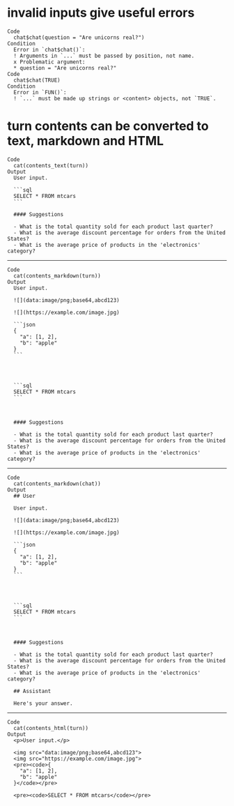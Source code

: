 # invalid inputs give useful errors

    Code
      chat$chat(question = "Are unicorns real?")
    Condition
      Error in `chat$chat()`:
      ! Arguments in `...` must be passed by position, not name.
      x Problematic argument:
      * question = "Are unicorns real?"
    Code
      chat$chat(TRUE)
    Condition
      Error in `FUN()`:
      ! `...` must be made up strings or <content> objects, not `TRUE`.

# turn contents can be converted to text, markdown and HTML

    Code
      cat(contents_text(turn))
    Output
      User input.
      
      ```sql
      SELECT * FROM mtcars
      ```
      
      #### Suggestions
      
      - What is the total quantity sold for each product last quarter?
      - What is the average discount percentage for orders from the United States?
      - What is the average price of products in the 'electronics' category?

---

    Code
      cat(contents_markdown(turn))
    Output
      User input.
      
      ![](data:image/png;base64,abcd123)
      
      ![](https://example.com/image.jpg)
      
      ```json
      {
        "a": [1, 2],
        "b": "apple"
      }
      ```
      
      
      
      
      ```sql
      SELECT * FROM mtcars
      ```
      
      
      
      #### Suggestions
      
      - What is the total quantity sold for each product last quarter?
      - What is the average discount percentage for orders from the United States?
      - What is the average price of products in the 'electronics' category?

---

    Code
      cat(contents_markdown(chat))
    Output
      ## User
      
      User input.
      
      ![](data:image/png;base64,abcd123)
      
      ![](https://example.com/image.jpg)
      
      ```json
      {
        "a": [1, 2],
        "b": "apple"
      }
      ```
      
      
      
      
      ```sql
      SELECT * FROM mtcars
      ```
      
      
      
      #### Suggestions
      
      - What is the total quantity sold for each product last quarter?
      - What is the average discount percentage for orders from the United States?
      - What is the average price of products in the 'electronics' category?
      
      ## Assistant
      
      Here's your answer.

---

    Code
      cat(contents_html(turn))
    Output
      <p>User input.</p>
      
      <img src="data:image/png;base64,abcd123">
      <img src="https://example.com/image.jpg">
      <pre><code>{
        "a": [1, 2],
        "b": "apple"
      }</code></pre>
      
      <pre><code>SELECT * FROM mtcars</code></pre>

